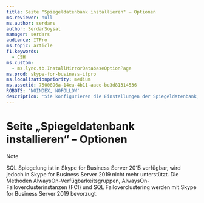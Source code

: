 ```yaml
---
title: Seite "Spiegeldatenbank installieren" – Optionen
ms.reviewer: null
ms.author: serdars
author: SerdarSoysal
manager: serdars
audience: ITPro
ms.topic: article
f1.keywords:
  - CSH
ms.custom:
  - ms.lync.tb.InstallMirrorDatabaseOptionPage
ms.prod: skype-for-business-itpro
ms.localizationpriority: medium
ms.assetid: 7500896a-14ea-4b11-aaee-be3d81314536
ROBOTS: 'NOINDEX, NOFOLLOW'
description: 'Sie konfigurieren die Einstellungen der Spiegeldatenbank, indem Sie Folgendes definieren:'
---
```


# <a name="install-mirror-database-option-page"></a>Seite „Spiegeldatenbank installieren“ – Optionen
 
> [!NOTE]
> SQL Spiegelung ist in Skype for Business Server 2015 verfügbar, wird jedoch in Skype for Business Server 2019 nicht mehr unterstützt. Die Methoden AlwaysOn-Verfügbarkeitsgruppen, AlwaysOn-Failoverclusterinstanzen (FCI) und SQL Failoverclustering werden mit Skype for Business Server 2019 bevorzugt.
